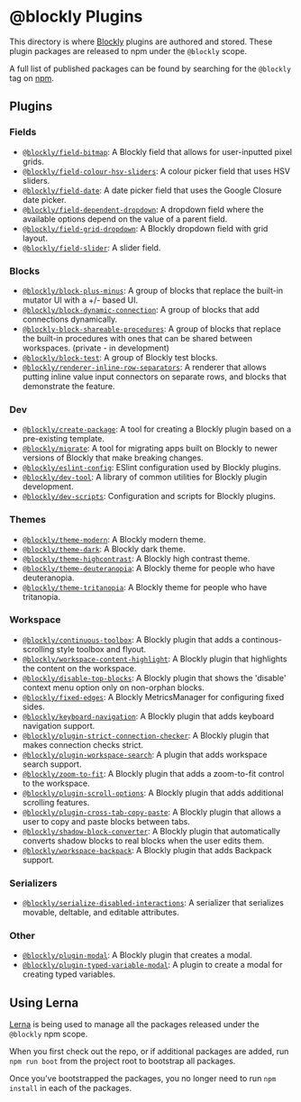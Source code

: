 # @blockly Plugins

This directory is where [Blockly](http://github.com/google/blockly) plugins are
authored and stored. These plugin packages are released to npm under the
``@blockly`` scope.

A full list of published packages can be found by searching for the ``@blockly``
tag on [npm](https://www.npmjs.com/search?q=%40blockly).

## Plugins

### Fields

- [``@blockly/field-bitmap``](field-bitmap/): A Blockly field that allows for
user-inputted pixel grids.
- [``@blockly/field-colour-hsv-sliders``](field-colour-hsv-sliders/): A colour
picker field that uses HSV sliders.
- [``@blockly/field-date``](field-date/): A date picker field that uses the
Google Closure date picker.
- [``@blockly/field-dependent-dropdown``](field-dependent-dropdown/): A dropdown
field where the available options depend on the value of a parent field.
- [``@blockly/field-grid-dropdown``](field-grid-dropdown/): A Blockly dropdown
field with grid layout.
- [``@blockly/field-slider``](field-slider/): A slider field.

### Blocks

- [``@blockly/block-plus-minus``](block-plus-minus/): A group of blocks that
replace the built-in mutator UI with a +/- based UI.
- [``@blockly/block-dynamic-connection``](block-dynamic-connection/): A group of
blocks that add connections dynamically.
- [``@blockly-block-shareable-procedures``](block-shareable-procedures): A group
of blocks that replace the built-in procedures with ones that can be shared
between workspaces. (private - in development)
- [``@blockly/block-test``](block-test/): A group of Blockly test blocks.
- [``@blockly/renderer-inline-row-separators``](renderer-inline-row-separators/):
A renderer that allows putting inline value input connectors on separate rows,
and blocks that demonstrate the feature.

### Dev

- [``@blockly/create-package``](dev-create/): A tool for creating a Blockly
plugin based on a pre-existing template.
- [``@blockly/migrate``](migration/): A tool for migrating apps built on Blockly
to newer versions of Blockly that make breaking changes.
- [``@blockly/eslint-config``](eslint-config/): ESlint configuration used by
Blockly plugins.
- [``@blockly/dev-tool``](dev-tools/): A library of common utilities for Blockly
plugin development.
- [``@blockly/dev-scripts``](dev-scripts/): Configuration and scripts for Blockly
plugins.

### Themes

- [``@blockly/theme-modern``](theme-modern/): A Blockly modern theme.
- [``@blockly/theme-dark``](theme-dark/): A Blockly dark theme.
- [``@blockly/theme-highcontrast``](theme-highcontrast/): A Blockly high
contrast theme.
- [``@blockly/theme-deuteranopia``](theme-deuteranopia/): A Blockly theme for
people who have deuteranopia.
- [``@blockly/theme-tritanopia``](theme-tritanopia/): A Blockly theme for people
who have tritanopia.

### Workspace

- [``@blockly/continuous-toolbox``](continuous-toolbox/): A Blockly plugin
that adds a continous-scrolling style toolbox and flyout.
- [``@blockly/workspace-content-highlight``](content-highlight/):  A Blockly
plugin that highlights the content on the workspace.
- [``@blockly/disable-top-blocks``](disable-top-blocks/):  A Blockly plugin that
shows the 'disable' context menu option only on non-orphan blocks.
- [``@blockly/fixed-edges``](fixed-edges/):  A Blockly MetricsManager for
configuring fixed sides.
- [``@blockly/keyboard-navigation``](keyboard-navigation/): A Blockly plugin
that adds keyboard navigation support.
- [``@blockly/plugin-strict-connection-checker``](strict-connection-checker/): A
Blockly plugin that makes connection checks strict.
- [``@blockly/plugin-workspace-search``](workspace-search/): A plugin that adds
workspace search support.
- [``@blockly/zoom-to-fit``](zoom-to-fit/): A Blockly plugin that adds a
zoom-to-fit control to the workspace.
- [``@blockly/plugin-scroll-options``](scroll-options/): A Blockly plugin that
adds additional scrolling features.
- [``@blockly/plugin-cross-tab-copy-paste``](cross-tab-copy-paste/): A Blockly plugin
that allows a user to copy and paste blocks between tabs.
- [``@blockly/shadow-block-converter``](shadow-block-converter/): A Blockly plugin
that automatically converts shadow blocks to real blocks when the user edits them.
- [``@blockly/workspace-backpack``](workspace-backpack/): A Blockly plugin that
adds Backpack support.

### Serializers

- [``@blockly/serialize-disabled-interactions``](serialize-disabled-interactions/): A serializer that serializes movable, deltable, and editable attributes.

### Other

- [``@blockly/plugin-modal``](modal/): A Blockly plugin that creates a modal.
- [``@blockly/plugin-typed-variable-modal``](typed-variable-modal/): A plugin to
create a modal for creating typed variables.

## Using Lerna

[Lerna](https://lerna.js.org/) is being used to manage all the packages released
under the ``@blockly`` npm scope.

When you first check out the repo, or if additional packages are added, run
``npm run boot`` from the project root to bootstrap all packages.

Once you've bootstrapped the packages, you no longer need to run ``npm install``
in each of the packages.
